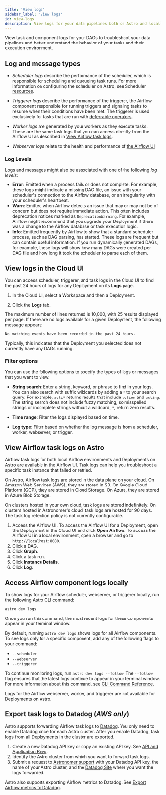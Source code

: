 ```yaml
---
title: 'View logs'
sidebar_label: 'View logs'
id: view-logs
description: View logs for your data pipelines both on Astro and locally.
---
```


View task and component logs for your DAGs to troubleshoot your data pipelines and better understand the behavior of your tasks and their execution environment.

## Log and message types

- _Scheduler logs_ describe the performance of the scheduler, which is responsible for scheduling and queueing task runs. For more information on configuring the scheduler on Astro, see [Scheduler resources](configure-deployment-resources.md#scheduler-resources).

- _Triggerer logs_ describe the performance of the triggerer, the Airflow component responsible for running triggers and signaling tasks to resume when their conditions have been met. The triggerer is used exclusively for tasks that are run with [deferrable operators](https://docs.astronomer.io/learn/deferrable-operators.md).

- _Worker logs_ are generated by your workers as they execute tasks. These are the same task logs that you can access directly from the Airflow UI as described in [View Airflow task logs](#view-airflow-task-logs).

- _Webserver logs_ relate to the health and performance of [the Airflow UI](https://docs.astronomer.io/learn/intro-to-airflow.md#airflow-components)

### Log Levels 

Logs and messages might also be associated with one of the following _log levels_: 

- **Error**: Emitted when a process fails or does not complete. For example, these logs might indicate a missing DAG file, an issue with your scheduler's connection to the Airflow database, or an irregularity with your scheduler's heartbeat.
- **Warn**: Emitted when Airflow detects an issue that may or may not be of concern but does not require immediate action. This often includes deprecation notices marked as `DeprecationWarning`. For example, Airflow might recommend that you upgrade your Deployment if there was a change to the Airflow database or task execution logic.
- **Info**: Emitted frequently by Airflow to show that a standard scheduler process, such as DAG parsing, has started. These logs are frequent but can contain useful information. If you run dynamically generated DAGs, for example, these logs will show how many DAGs were created per DAG file and how long it took the scheduler to parse each of them.

## View logs in the Cloud UI

You can access scheduler, triggerer, and task logs in the Cloud UI to find the past 24 hours of logs for any Deployment on its **Logs** page. 

1. In the Cloud UI, select a Workspace and then a Deployment.

2. Click the **Logs** tab.

The maximum number of lines returned is 10,000, with 25 results displayed per page. If there are no logs available for a given Deployment, the following message appears:

```text
No matching events have been recorded in the past 24 hours.
```

Typically, this indicates that the Deployment you selected does not currently have any DAGs running.

### Filter options

You can use the following options to specify the types of logs or messages that you want to view. 

- **String search**: Enter a string, keyword, or phrase to find in your logs. You can also search with suffix wildcards by adding a `*` to your search query. For example, `acti*` returns results that include `action` and `acting`. The string search does not include fuzzy matching, so misspelled strings or incomplete strings without a wildcard, `*`, return zero results.

- **Time range**: Filter the logs displayed based on time. 

- **Log type**: Filter based on whether the log message is from a scheduler, worker, webserver, or trigger. 

## View Airflow task logs on Astro

Airflow task logs for both local Airflow environments and Deployments on Astro are available in the Airflow UI. Task logs can help you troubleshoot a specific task instance that failed or retried.

On Astro, Airflow task logs are stored in the data plane on your cloud. On Amazon Web Services (AWS), they are stored in S3. On Google Cloud Platform (GCP), they are stored in Cloud Storage. On Azure, they are stored in Azure Blob Storage. 

On clusters hosted in your own cloud, task logs are stored indefinitely. On clusters hosted in Astronomer's cloud, task logs are hosted for 90 days. The task log retention policy is not currently configurable.

1.  Access the Airflow UI. To access the Airflow UI for a Deployment, open the Deployment in the Cloud UI and click **Open Airflow**. To access the Airflow UI in a local environment, open a browser and go to `http://localhost:8080`.
2. Click a DAG.
3. Click **Graph**.
4. Click a task run.
5. Click **Instance Details**.
6. Click **Log**.

## Access Airflow component logs locally

To show logs for your Airflow scheduler, webserver, or triggerer locally, run the following Astro CLI command:

```sh
astro dev logs
```

Once you run this command, the most recent logs for these components appear in your terminal window.

By default, running `astro dev logs` shows logs for all Airflow components. To see logs only for a specific component, add any of the following flags to your command:

- `--scheduler`
- `--webserver`
- `--triggerer`

To continue monitoring logs, run `astro dev logs --follow`. The `--follow` flag ensures that the latest logs continue to appear in your terminal window. For more information about this command, see [CLI Command Reference](cli/astro-dev-logs.md).

Logs for the Airflow webserver, worker, and triggerer are not available for Deployments on Astro.

## Export task logs to Datadog (_AWS only_)

Astro supports forwarding Airflow task logs to [Datadog](https://www.datadoghq.com/). You only need to enable Datadog once for each Astro cluster. After you enable Datadog, task logs from all Deployments in the cluster are exported.

1. Create a new Datadog API key or copy an existing API key. See [API and Application Keys](https://docs.datadoghq.com/account_management/api-app-keys/).
2. Identify the Astro cluster from which you want to forward task logs.
3. Submit a request to [Astronomer support](https://cloud.astronomer.io/support) with your Datadog API key, the name of your Astro cluster, and the [Datadog Site](https://docs.datadoghq.com/getting_started/site/) where you want the logs forwarded.

Astro also supports exporting Airflow metrics to Datadog. See [Export Airflow metrics to Datadog](deployment-metrics.md#export-airflow-metrics-to-datadog).
